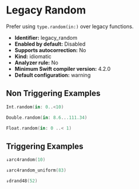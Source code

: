 # Legacy Random

Prefer using `type.random(in:)` over legacy functions.

* **Identifier:** legacy_random
* **Enabled by default:** Disabled
* **Supports autocorrection:** No
* **Kind:** idiomatic
* **Analyzer rule:** No
* **Minimum Swift compiler version:** 4.2.0
* **Default configuration:** warning

## Non Triggering Examples

```swift
Int.random(in: 0..<10)

```

```swift
Double.random(in: 8.6...111.34)

```

```swift
Float.random(in: 0 ..< 1)

```

## Triggering Examples

```swift
↓arc4random(10)

```

```swift
↓arc4random_uniform(83)

```

```swift
↓drand48(52)

```